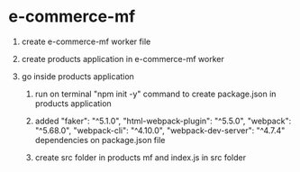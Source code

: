 # e-commerce-mf

1. create e-commerce-mf worker file

2. create products application in e-commerce-mf worker

3. go inside products application

   1. run on terminal "npm init -y" command to create package.json in products application

   2. added "faker": "^5.1.0", "html-webpack-plugin": "^5.5.0", "webpack": "^5.68.0", "webpack-cli": "^4.10.0", "webpack-dev-server": "^4.7.4" dependencies on package.json file

   3. create src folder in products mf and index.js in src folder
